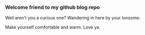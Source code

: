 ### Welcome friend to my github blog repo

Well aren't you a curious one? Wandering in here by your lonsome. 

Make yourself comfortable and warm. Love ya.
